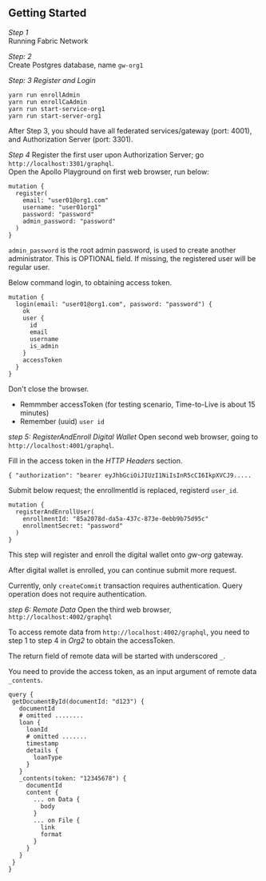## Getting Started  

_Step 1_  
Running Fabric Network

_Step: 2_  
Create Postgres database, name `gw-org1`

_Step: 3 Register and Login_

```shell script
yarn run enrollAdmin
yarn run enrollCaAdmin
yarn run start-service-org1
yarn run start-server-org1
```

After Step 3, you should have all federated services/gateway (port: 4001),
and Authorization Server (port: 3301).

_Step 4_
Register the first user upon Authorization Server; go `http://localhost:3301/graphql`.  
Open the Apollo Playground on first web browser, run below:

```text
mutation {
  register(
    email: "user01@org1.com"
    username: "user01org1"
    password: "password"
    admin_password: "password"
  )
}
```

`admin_password` is the root admin password, is used to create another administrator.
This is OPTIONAL field. If missing, the registered user will be regular user.

Below command login, to obtaining access token.

```text
mutation {
  login(email: "user01@org1.com", password: "password") {
    ok
    user {
      id
      email
      username
      is_admin
    }
    accessToken
  }
}
```

Don't close the browser.

- Remmmber accessToken (for testing scenario, Time-to-Live is about 15 minutes)
- Remember (uuid) `user id`

_step 5: RegisterAndEnroll Digital Wallet_
Open second web browser, going to `http://localhost:4001/graphql`.

Fill in the access token in the _HTTP Headers_ section.

```text
{ "authorization": "bearer eyJhbGciOiJIUzI1NiIsInR5cCI6IkpXVCJ9.....
```

Submit below request; the enrollmentId is replaced, registerd `user_id`.

```text
mutation {
  registerAndEnrollUser(
    enrollmentId: "85a2078d-da5a-437c-873e-0ebb9b75d95c"
    enrollmentSecret: "password"
  )
}
```

This step will register and enroll the digital wallet onto _gw-org_ gateway.

After digital wallet is enrolled, you can continue submit more request. 

Currently, only `createCommit` transaction requires authentication. Query operation does not require authentication.  

_step 6: Remote Data_
Open the third web browser, `http://localhost:4002/graphql`

To access remote data from `http://localhost:4002/graphql`, you need to step 1 to step 4 in _Org2_ to obtain the accessToken. 

The return field of remote data will be started with underscored `_`. 

You need to provide the access token, as an input argument of remote data `_contents`.  

 ```text
query {
  getDocumentById(documentId: "d123") {
    documentId
    # omitted ........
    loan {
      loanId
      # omitted .......
      timestamp
      details {
        loanType
      }
    }
    _contents(token: "12345678") {
      documentId
      content {
        ... on Data {
          body
        }
        ... on File {
          link
          format
        }
      }
    }
  }
}
```
